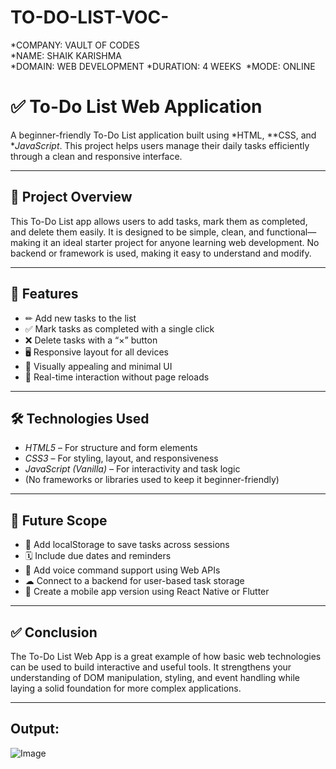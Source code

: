 # TO-DO-LIST-VOC-

*COMPANY: VAULT OF CODES  
*NAME: SHAIK KARISHMA  
*DOMAIN: WEB DEVELOPMENT 
*DURATION: 4 WEEKS 
*MODE: ONLINE

# ✅ To-Do List Web Application

A beginner-friendly To-Do List application built using *HTML, **CSS, and **JavaScript*. This project helps users manage their daily tasks efficiently through a clean and responsive interface.

---

## 📌 Project Overview

This To-Do List app allows users to add tasks, mark them as completed, and delete them easily. It is designed to be simple, clean, and functional—making it an ideal starter project for anyone learning web development. No backend or framework is used, making it easy to understand and modify.

---

## 🎯 Features

- ✏ Add new tasks to the list  
- ✅ Mark tasks as completed with a single click  
- ❌ Delete tasks with a “×” button  
- 🖥 Responsive layout for all devices  
- 🎨 Visually appealing and minimal UI  
- 🔄 Real-time interaction without page reloads

---

## 🛠 Technologies Used

- *HTML5* – For structure and form elements  
- *CSS3* – For styling, layout, and responsiveness  
- *JavaScript (Vanilla)* – For interactivity and task logic  
- (No frameworks or libraries used to keep it beginner-friendly)

---

## 🌱 Future Scope

- 🧠 Add localStorage to save tasks across sessions  
- 🗓 Include due dates and reminders  
- 🎤 Add voice command support using Web APIs  
- ☁ Connect to a backend for user-based task storage  
- 📱 Create a mobile app version using React Native or Flutter

---

## ✅ Conclusion

The To-Do List Web App is a great example of how basic web technologies can be used to build interactive and useful tools. It strengthens your understanding of DOM manipulation, styling, and event handling while laying a solid foundation for more complex applications.

---
## Output:

![Image](https://github.com/user-attachments/assets/c9a6721d-99d2-4553-95df-63d5a102333f)
